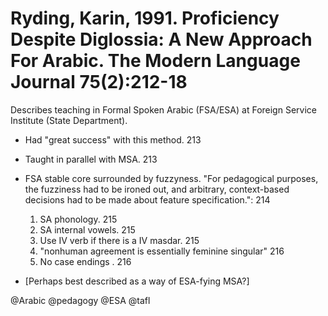 # Ryding, Karin, 1991. Proficiency Despite Diglossia: A New Approach For Arabic. The Modern Language Journal 75(2):212-18

Describes teaching in Formal Spoken Arabic (FSA/ESA) at Foreign Service Institute (State Department).

- Had "great success" with this method. 213

- Taught in parallel with MSA. 213

- FSA stable core surrounded by fuzzyness. "For pedagogical purposes, the fuzziness had to be ironed out, and arbitrary, context-based decisions had to be made about feature specification.": 214
    1. SA phonology. 215
    2. SA internal vowels. 215
    3. Use IV verb if there is a IV masdar. 215
    4. "nonhuman agreement is essentially feminine singular" 216
    5. No case endings . 216 

- [Perhaps best described as a way of ESA-fying MSA?]

@Arabic
@pedagogy
@ESA
@tafl

